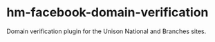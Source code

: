 # hm-facebook-domain-verification
Domain verification plugin for the Unison National and Branches sites.
